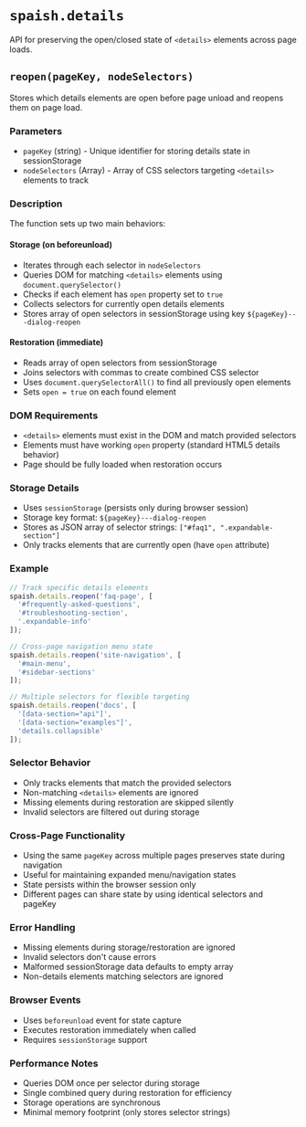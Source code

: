 # `spaish.details`

API for preserving the open/closed state of `<details>` elements across page loads.

## `reopen(pageKey, nodeSelectors)`

Stores which details elements are open before page unload and reopens them on page load.

### Parameters
- `pageKey` (string) - Unique identifier for storing details state in sessionStorage
- `nodeSelectors` (Array<string>) - Array of CSS selectors targeting `<details>` elements to track

### Description
The function sets up two main behaviors:

#### Storage (on beforeunload)
- Iterates through each selector in `nodeSelectors`
- Queries DOM for matching `<details>` elements using `document.querySelector()`
- Checks if each element has `open` property set to `true`
- Collects selectors for currently open details elements
- Stores array of open selectors in sessionStorage using key `${pageKey}---dialog-reopen`

#### Restoration (immediate)
- Reads array of open selectors from sessionStorage
- Joins selectors with commas to create combined CSS selector
- Uses `document.querySelectorAll()` to find all previously open elements
- Sets `open = true` on each found element

### DOM Requirements
- `<details>` elements must exist in the DOM and match provided selectors
- Elements must have working `open` property (standard HTML5 details behavior)
- Page should be fully loaded when restoration occurs

### Storage Details
- Uses `sessionStorage` (persists only during browser session)
- Storage key format: `${pageKey}---dialog-reopen`
- Stores as JSON array of selector strings: `["#faq1", ".expandable-section"]`
- Only tracks elements that are currently open (have `open` attribute)

### Example
```javascript
// Track specific details elements
spaish.details.reopen('faq-page', [
  '#frequently-asked-questions',
  '#troubleshooting-section',
  '.expandable-info'
]);

// Cross-page navigation menu state
spaish.details.reopen('site-navigation', [
  '#main-menu',
  '#sidebar-sections'
]);

// Multiple selectors for flexible targeting
spaish.details.reopen('docs', [
  '[data-section="api"]',
  '[data-section="examples"]',
  'details.collapsible'
]);
```

### Selector Behavior
- Only tracks elements that match the provided selectors
- Non-matching `<details>` elements are ignored
- Missing elements during restoration are skipped silently
- Invalid selectors are filtered out during storage

### Cross-Page Functionality
- Using the same `pageKey` across multiple pages preserves state during navigation
- Useful for maintaining expanded menu/navigation states
- State persists within the browser session only
- Different pages can share state by using identical selectors and pageKey

### Error Handling
- Missing elements during storage/restoration are ignored
- Invalid selectors don't cause errors
- Malformed sessionStorage data defaults to empty array
- Non-details elements matching selectors are ignored

### Browser Events
- Uses `beforeunload` event for state capture
- Executes restoration immediately when called
- Requires `sessionStorage` support

### Performance Notes
- Queries DOM once per selector during storage
- Single combined query during restoration for efficiency
- Storage operations are synchronous
- Minimal memory footprint (only stores selector strings)
